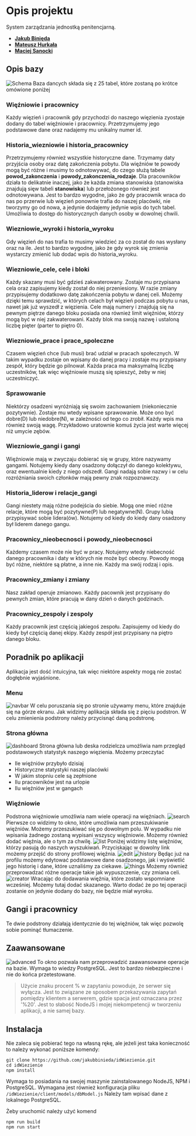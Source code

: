
# Opis projektu
System zarządzania jednostką penitencjarną.

 - **[Jakub Binięda](https://github.com/jakubbinieda)**
 - **[Mateusz Hurkała](https://github.com/prolik123)**
 - **[Maciej Sanocki](https://github.com/msanock)**

## Opis bazy
![Schema](https://github.com/jakubbinieda/idWiezienie/blob/main/images/schema.png?raw=true)
Baza dancych składa się z 25 tabel, które zostaną po krótce omówione poniżej
### Więźniowie i pracownicy
Każdy więzień i pracownik gdy przychodzi do naszego więzienia zyostaje dodany do  tabel więźniowie i pracownicy. Przetrzymujemy jego podstawowe dane oraz nadajemy mu unikalny numer id. 
### Historia_wiezniowie i historia_pracownicy
Przetrzymujemy również wszystkie historyczne dane. Trzymamy daty przyjścia osoby oraz datę zakończenia pobytu. Dla więźniów te powody mogą być różne i musimy to odnotowywać, do czego służą tabele **powod_zakonczenia** i **powody_zakonczenia_rodzaje**. Dla pracowników działa to delikatnie inaczej, jako że każda zmiana stanowiska (stanowiska znajdują sięw tabeli **stanowiska**) lub przełożonego również jest odnotowywana. Jest to bardzo wygodne, jako że gdy pracownik wraca do nas po przerwie lub więzień ponownie trafia do naszej placówki, nie tworzymy go od nowa, a jedynie dodajemy jedynie wpis do tych tabel. Umożliwia to dostęp do historycznych danych osoby w dowolnej chwili.
### Wiezniowie_wyroki i historia_wyroku
Gdy więzień do nas trafia to musimy wiedzieć za co został do nas wysłany oraz na ile. Jest to bardzo wygodne, jako że gdy wyrok się zmienia wystarczy zmienić lub dodać wpis do historia_wyroku. 
### Wiezniowie_cele, cele i bloki
Każdy skazany musi być gdzieś zakwaterowany. Zostaje mu przypisana cela oraz zapisujemy kiedy został do niej przeniesiony. W razie zmiany przypisujemy dodatkowo datę zakończenia pobytu w danej celi. Możemy dzięki temu sprawdzić, w których celach był więzień podczas pobytu u nas, nawet jak już wyszedł z więzienia. Cele mają numery i znajdują się na pewnym piętrze danego bloku posiada ona również limit więźniów, którzy mogą być w niej zakwaterowani. Każdy blok ma swoją nazwę i ustaloną liczbę pięter (parter to piętro 0).
### Wiezniowie_prace i prace_spoleczne
Czasem więzień chce (lub musi) brać udział w pracach społecznych. W takim wypadku zostaje on wpisany do danej pracy i zostaje mu przypisany zespół, który będzie go pilnował. Każda praca ma maksymalną liczbę uczestników, tak więc więźniowie muszą się spieszyć, żeby w niej uczestniczyć.
### Sprawowanie
Niektórzy osadzeni wyróżniają się swoim zachowaniem (niekoniecznie pozytywnie). Zostaje mu wtedy wpisane sprawowanie. Może ono być dobre(D) lub niedobre(N), w zależności od tego co zrobił. Każdy wpis ma również swoją wagę. Przykładowo uratownie komuś życia jest warte więcej niż umycie zębów.
### Wiezniowie_gangi i gangi
 Więźniowie mają w zwyczaju dobierać się w grupy, które nazywamy gangami. Notujemy kiedy dany osadzony dołączył do danego kolektywu, oraz ewentualnie kiedy z niego odszedł. Gangi nadają sobie nazwy i w celu rozróżniania swoich członków mają pewny znak rozpoznawczy. 
### Historia_liderow i relacje_gangi
Gangi niestety mają różne podejścia do siebie. Mogą one mieć różne relacje, które mogą być pozytywne(P) lub negatywne(N). Grupy lubią przypisywać sobie lidera(ów). Notujemy od kiedy do kiedy dany osadzony był liderem danego gangu.
### Pracownicy_nieobecnosci i powody_nieobecnosci
Każdemy czasem może nie być w pracy. Notujemy wtedy niebecność danego pracownika i daty w których nie może być obecny. Powody mogą być różne, niektóre są płatne, a inne nie. Każdy ma swój rodzaj i opis. 
### Pracownicy_zmiany i zmiany
Nasz zakład operuje zmianowo. Każdy pacownik jest przypisany do pewnych zmian, które pracują w dany dzień o danych godzinach.
### Pracownicy_zespoly i zespoly
Każdy pracownik jest częścią jakiegoś zespołu. Zapisujemy od kiedy do kiedy był częścią danej ekipy. Każdy zespół jest przypisany na piętro danego bloku. 

## Poradnik po aplikacji
Aplikacja jest dość intuicyjna, tak więc niektóre aspekty mogą nie zostać dogłębnie wyjaśnione.
### Menu
![navbar](https://github.com/jakubbinieda/idWiezienie/blob/main/images/navbar.png?raw=true)
W celu poruszania się po stronie używamy menu, które znajduje się na górze ekranu. Jak widzimy aplikacja składa się z pięciu podstron. W celu zmienienia podstrony należy przycisnąć daną podstronę. 
### Strona główna
![dashboard](https://github.com/jakubbinieda/idWiezienie/blob/main/images/dashboard.png?raw=true)
Strona główna lub deska rodzielcza umożliwia nam przegląd podstawowych statystyk naszego więzienia. Możemy przeczytać
 - Ile więźniów przybyło dzisiaj 
 - Historyczne statystyki naszej placówki
 - W jakim stopniu cele są zepłnione
 - Ilu pracowników jest na urlopie
 - Ilu więźniów jest w gangach
### Więźniowie
Podstrona więźniowie umożliwia nam wiele operacji na więźniach.
![search](https://github.com/jakubbinieda/idWiezienie/blob/main/images/prisonerSearch.png?raw=true)
Pierwsze co widzimy to okno, które umożliwia nam przeszukiwanie więźniów. Możemy przeszukiwać się po dowolnym polu. W wypadku nie wpisania żadnego zostaną wypisani wszyscy więźniowie. Możemy również dodać więźnia, ale o tym za chwilę.
![list](https://github.com/jakubbinieda/idWiezienie/blob/main/images/prisonerList.png?raw=true)
Poniżej widzimy listę więźniów, którzy pasują do naszych wyszukiwań. Przyciskając w dowolny link możemy przejść do strony profilowej więźnia.
![edit](https://github.com/jakubbinieda/idWiezienie/blob/main/images/prisonerChange.png?raw=true)
![history](https://github.com/jakubbinieda/idWiezienie/blob/main/images/prisonerHistory.png?raw=true) 
Będąc już na profilu możemy edytować podstawowe dane osadzonego, jak i wyświetlić jego historię i dane, które uznaliśmy za ciekawe.
![things](https://github.com/jakubbinieda/idWiezienie/blob/main/images/prisonerThings.png?raw=true)
Możemy również przeprowadzać różne operacje takie jak wypuszczenie, czy zmiana celi.
![creator](https://github.com/jakubbinieda/idWiezienie/blob/main/images/prisonerCreator.png?raw=true)
Wracając do dodawania więźnia, które zostało wspomniane wcześniej. Możemy tutaj dodać skazanego. Warto dodać że po tej operacji zostanie on jedynie dodany do bazy, nie będzie miał wyroku.
## Gangi i pracownicy
Te dwie podstrony działają identycznie do tej więźniów, tak więc pozwolę sobie pominąć tłumaczenie.
## Zaawansowane
![advanced](https://github.com/jakubbinieda/idWiezienie/blob/main/images/advanced.png?raw=true)
To okno pozwala nam przeprowadzić zaawansowane operacje na bazie. Wymaga to wiedzy PostgreSQL. Jest to bardzo niebezpieczne i nie do końca przetestowane. 

> Użycie znaku procent % w zapytaniu powoduje, że serwer się wyłącza. Jest to związane ze sposobem przekazywania zapytań pomiędzy klientem a serwerem, gdzie spacja jest oznaczana przez '%20'. Jest to słabość NodeJS i mojej niekompetencji w tworzeniu aplikacji, a nie samej bazy.

## Instalacja
Nie zaleca się pobierać tego na własną rękę, ale jeżeli jest taka konieczność to należy wykonać poniższe komendy:
```
git clone https://github.com/jakubbinieda/idWiezienie.git
cd idWiezienie
npm install
```

Wymaga to posiadania na swojej maszynie zainstalowanego NodeJS, NPM i PostgreSQL. Wymagana jest również konfiguracja pliku `/idWiezienie/client/models/dbModel.js` Należy tam wpisać dane z lokalnego PostgreSQL.

Żeby uruchomić należy użyć komend
```
npm run build
npm run start
```
